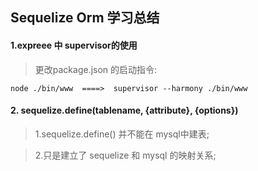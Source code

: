 ## Sequelize Orm 学习总结

#### 1.expreee 中 supervisor的使用

> 更改package.json 的启动指令:

`
	node ./bin/www  ====>  supervisor --harmony ./bin/www
`

#### 2. sequelize.define(tablename, {attribute}, {options})

> 1.sequelize.define() 并不能在 mysql中建表;

> 2.只是建立了 sequelize 和 mysql 的映射关系;